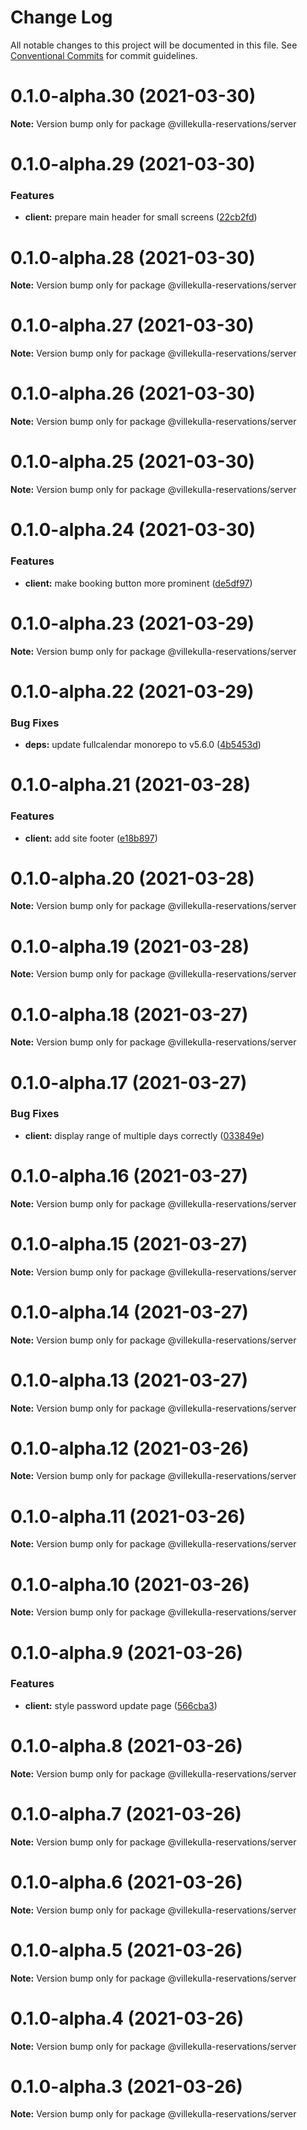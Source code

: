 # Change Log

All notable changes to this project will be documented in this file.
See [Conventional Commits](https://conventionalcommits.org) for commit guidelines.

# 0.1.0-alpha.30 (2021-03-30)

**Note:** Version bump only for package @villekulla-reservations/server





# 0.1.0-alpha.29 (2021-03-30)


### Features

* **client:** prepare main header for small screens ([22cb2fd](https://github.com/herschel666/villekulla-reservations/commit/22cb2fd5024a1feb1597e2197e55a40abaf94428))





# 0.1.0-alpha.28 (2021-03-30)

**Note:** Version bump only for package @villekulla-reservations/server





# 0.1.0-alpha.27 (2021-03-30)

**Note:** Version bump only for package @villekulla-reservations/server





# 0.1.0-alpha.26 (2021-03-30)

**Note:** Version bump only for package @villekulla-reservations/server





# 0.1.0-alpha.25 (2021-03-30)

**Note:** Version bump only for package @villekulla-reservations/server





# 0.1.0-alpha.24 (2021-03-30)


### Features

* **client:** make booking button more prominent ([de5df97](https://github.com/herschel666/villekulla-reservations/commit/de5df979610ebb92846979ff54f57a80fa343723))





# 0.1.0-alpha.23 (2021-03-29)

**Note:** Version bump only for package @villekulla-reservations/server





# 0.1.0-alpha.22 (2021-03-29)


### Bug Fixes

* **deps:** update fullcalendar monorepo to v5.6.0 ([4b5453d](https://github.com/herschel666/villekulla-reservations/commit/4b5453d0b1f73513bcf2171405b9f4a2a6d54355))





# 0.1.0-alpha.21 (2021-03-28)


### Features

* **client:** add site footer ([e18b897](https://github.com/herschel666/villekulla-reservations/commit/e18b8972624861ddef1f630545732e0e163569a3))





# 0.1.0-alpha.20 (2021-03-28)

**Note:** Version bump only for package @villekulla-reservations/server





# 0.1.0-alpha.19 (2021-03-28)

**Note:** Version bump only for package @villekulla-reservations/server





# 0.1.0-alpha.18 (2021-03-27)

**Note:** Version bump only for package @villekulla-reservations/server





# 0.1.0-alpha.17 (2021-03-27)


### Bug Fixes

* **client:** display range of multiple days correctly ([033849e](https://github.com/herschel666/villekulla-reservations/commit/033849ef63a4d30c4a3dd5e7d6691e738ea98965))





# 0.1.0-alpha.16 (2021-03-27)

**Note:** Version bump only for package @villekulla-reservations/server





# 0.1.0-alpha.15 (2021-03-27)

**Note:** Version bump only for package @villekulla-reservations/server





# 0.1.0-alpha.14 (2021-03-27)

**Note:** Version bump only for package @villekulla-reservations/server





# 0.1.0-alpha.13 (2021-03-27)

**Note:** Version bump only for package @villekulla-reservations/server





# 0.1.0-alpha.12 (2021-03-26)

**Note:** Version bump only for package @villekulla-reservations/server





# 0.1.0-alpha.11 (2021-03-26)

**Note:** Version bump only for package @villekulla-reservations/server





# 0.1.0-alpha.10 (2021-03-26)

**Note:** Version bump only for package @villekulla-reservations/server





# 0.1.0-alpha.9 (2021-03-26)


### Features

* **client:** style password update page ([566cba3](https://github.com/herschel666/villekulla-reservations/commit/566cba3eb8320228194a20336bdb1d1472f08eea))





# 0.1.0-alpha.8 (2021-03-26)

**Note:** Version bump only for package @villekulla-reservations/server





# 0.1.0-alpha.7 (2021-03-26)

**Note:** Version bump only for package @villekulla-reservations/server





# 0.1.0-alpha.6 (2021-03-26)

**Note:** Version bump only for package @villekulla-reservations/server





# 0.1.0-alpha.5 (2021-03-26)

**Note:** Version bump only for package @villekulla-reservations/server





# 0.1.0-alpha.4 (2021-03-26)

**Note:** Version bump only for package @villekulla-reservations/server





# 0.1.0-alpha.3 (2021-03-26)

**Note:** Version bump only for package @villekulla-reservations/server
